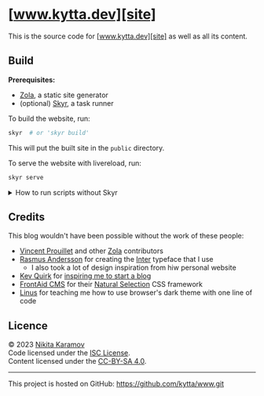 # [www.kytta.dev][site]

This is the source code for [www.kytta.dev][site] as well as all its content.

## Build

**Prerequisites:**

- [Zola], a static site generator
- (optional) [Skyr], a task runner

To build the website, run:

```sh
skyr  # or 'skyr build'
```

This will put the built site in the `public` directory.

To serve the website with livereload, run:

```sh
skyr serve
```

<details>
<summary>How to run scripts without Skyr</summary>

[Skyr] is just a runner for the scripts inside the `script` directory. Instead
of running `skyr`, you can run:

```sh
script/build
script/serve
# etc.
```

</details>

## Credits

This blog wouldn't have been possible without the work of these people:

- [Vincent Prouillet](https://www.vincentprouillet.com/) and other [Zola]
  contributors
- [Rasmus Andersson](https://rsms.me/) for creating the [Inter](https://rsms.me/inter/)
  typeface that I use
  - I also took a lot of design inspiration from hiw personal website
- [Kev Quirk](https://kevquirk.com/) for [inspiring me to start a blog](https://startafuckingblog.com/)
- [FrontAid CMS](https://frontaid.io/) for their [Natural Selection](https://github.com/frontaid/natural-selection)
  CSS framework
- [Linus](https://github.com/linuskmr) for teaching me how to use browser's
  dark theme with one line of code

## Licence

© 2023 [Nikita Karamov][site]\
Code licensed under the [ISC License].\
Content licensed under the [CC-BY-SA 4.0].

---

This project is hosted on GitHub:
<https://github.com/kytta/www.git>

[cc-by-sa 4.0]: https://spdx.org/licenses/CC-BY-SA-4.0.html
[isc license]: https://spdx.org/licenses/ISC.html
[site]: https://www.kytta.dev/
[skyr]: https://os.kytta.dev/skyr/
[zola]: https://www.getzola.org/
